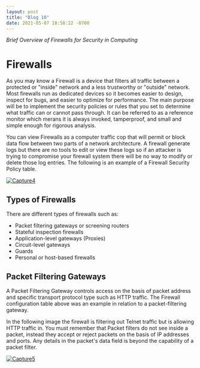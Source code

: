 ```yaml
---
layout: post
title: "Blog 10"
date: 2021-05-07 18:58:22 -0700
---
```

*Brief Overview of Firewalls for Security in Computing*

# Firewalls
As you may know a Firewall is a device that filters all traffic between a protected or "inside" network and a less trustworthy or "outside" network. Most firewalls run as dedicated devices so it becomes easier to design, inspect for bugs, and easier to optimize for performance. The main purpose will be to implement the security policies or rules that you set to determine what traffic can or cannot pass through. It can be referred to as a reference monitor which merans it is always invoked, tamperproof, and small and simple enough for rigorous analysis. 

You can view Firewalls as a computer traffic cop that will permit or block data flow between two parts of a network architecture. A firewall generate logs but there are no tools to edit or view these logs so if an attacker is trying to compromise your firewall system there will be no way to modify or delete those log entries. The following is an example of a Firewall Security Policy table.

<a href="https://ibb.co/0MVfpwD"><img src="https://i.ibb.co/2tYj0bn/Capture4.jpg" alt="Capture4" border="0"></a>

## Types of Firewalls
There are different types of firewalls such as:
 - Packet filtering gateways or screening routers
 - Stateful inspection firewalls
 - Application-level gateways (Proxies)
 - Circuit-level gateways
 - Guards
 - Personal or host-based firewalls
 
 ## Packet Filtering Gateways
A Packet Filtering Gateway controls access on the basis of packet address and specific transport protocol type such as HTTP traffic. The Firewall configuration table above was an example in relation to a packet-filtering gateway. 

In the following image the firewall is filtering out Telnet traffic but is allowing HTTP traffic in. You must remember that Packet filters do not see inside a packet, instead they accept or reject packets on the basis of IP addresses and ports. Any details in the packet's data field is beyond the capability of a packet filter. 

<a href="https://ibb.co/tzHP6wX"><img src="https://i.ibb.co/pQ1rT6y/Capture5.jpg" alt="Capture5" border="0"></a>

